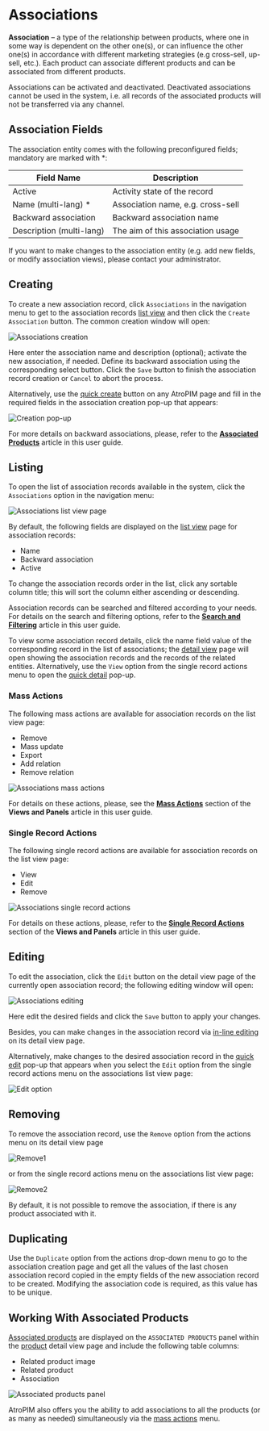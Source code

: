 # Associations

**Association** – a type of the relationship between products, where one in some way is dependent on the other one(s), or can influence the other one(s) in accordance with different marketing strategies (e.g cross-sell, up-sell, etc.). Each product can associate different products and can be associated from different products.

Associations can be activated and deactivated. Deactivated associations cannot be used in the system, i.e. all records of the associated products will not be transferred via any channel.

## Association Fields

The association entity comes with the following preconfigured fields; mandatory are marked with *:

| **Field Name**           | **Description**                   |
|--------------------------|-----------------------------------|
| Active                   | Activity state of the record      |
| Name (multi-lang) *      | Association name, e.g. сross-sell |
| Backward association     | Backward association name         |
| Description (multi-lang) | The aim of this association usage |

If you want to make changes to the association entity (e.g. add new fields, or modify association views), please contact your administrator.

## Creating

To create a new association record, click `Associations` in the navigation menu to get to the association records [list view](#listing) and then click the `Create Association` button. The common creation window will open:

![Associations creation](../_assets/user-guide/associations/associations-create.jpg)

Here enter the association name and description (optional); activate the new association, if needed. Define its backward association using the corresponding select button. Click the `Save` button to finish the association record creation or `Cancel` to abort the process.

Alternatively, use the [quick create](./user-interface.md#quick-create) button on any AtroPIM page and fill in the required fields in the association creation pop-up that appears:

![Creation pop-up](../_assets/user-guide/associations/creation-popup.jpg)

For more details on backward associations, please, refer to the [**Associated Products**](./associated-products.md) article in this user guide.

## Listing

To open the list of association records available in the system, click the `Associations` option in the navigation menu:

![Associations list view page](../_assets/user-guide/associations/associations-list-view.jpg)

By default, the following fields are displayed on the [list view](./views-and-panels.md#list-view) page for association records:
 - Name
 - Backward association
 - Active

To change the association records order in the list, click any sortable column title; this will sort the column either ascending or descending. 

Association records can be searched and filtered according to your needs. For details on the search and filtering options, refer to the [**Search and Filtering**](./search-and-filtering.md) article in this user guide.

To view some association record details, click the name field value of the corresponding record in the list of associations; the [detail view](./views-and-panels.md#detail-view) page will open showing the association records and the records of the related entities. Alternatively, use the `View` option from the single record actions menu to open the [quick detail](./views-and-panels.md#quick-detail-view-small-detail-view) pop-up.

### Mass Actions

The following mass actions are available for association records on the list view page:
- Remove
- Mass update
- Export
- Add relation
- Remove relation

![Associations mass actions](../_assets/user-guide/associations/associations-mass-actions.jpg)

For details on these actions, please, see the [**Mass Actions**](./views-and-panels.md#mass-actions) section of the **Views and Panels** article in this user guide.

### Single Record Actions

The following single record actions are available for association records on the list view page:
- View
- Edit
- Remove

![Associations single record actions](../_assets/user-guide/associations/associations-single-actions.jpg)

For details on these actions, please, refer to the [**Single Record Actions**](./views-and-panels.md#single-record-actions) section of the **Views and Panels** article in this user guide.

## Editing

To edit the association, click the `Edit` button on the detail view page of the currently open association record; the following editing window will open:

![Associations editing](../_assets/user-guide/associations/associations-edit.jpg)

Here edit the desired fields and click the `Save` button to apply your changes.

Besides, you can make changes in the association record via [in-line editing](./views-and-panels.md#in-line-editing) on its detail view page.

Alternatively, make changes to the desired association record in the [quick edit](./views-and-panels.md#quick-edit-view) pop-up that appears when you select the `Edit` option from the single record actions menu on the associations list view page:

![Edit option](../_assets/user-guide/associations/association-editing-popup.jpg)

## Removing

To remove the association record, use the `Remove` option from the actions menu on its detail view page

![Remove1](../_assets/user-guide/associations/remove-details.jpg)

or from the single record actions menu on the associations list view page:

![Remove2](../_assets/user-guide/associations/remove-list.jpg)

By default, it is not possible to remove the association, if there is any product associated with it.

## Duplicating

Use the `Duplicate` option from the actions drop-down menu to go to the association creation page and get all the values of the last chosen association record copied in the empty fields of the new association record to be created. Modifying the association code is required, as this value has to be unique.

## Working With Associated Products

[Associated products](./associated-products.md) are displayed on the `ASSOCIATED PRODUCTS` panel within the [product](./products.md) detail view page and include the following table columns:

 - Related product image
 - Related product
 - Association

![Associated products panel](../_assets/user-guide/associations/associated-products-panel.jpg)

AtroPIM also offers you the ability to add associations to all the products (or as many as needed) simultaneously via the [mass actions](./views-and-panels.md#mass-actions) menu.








